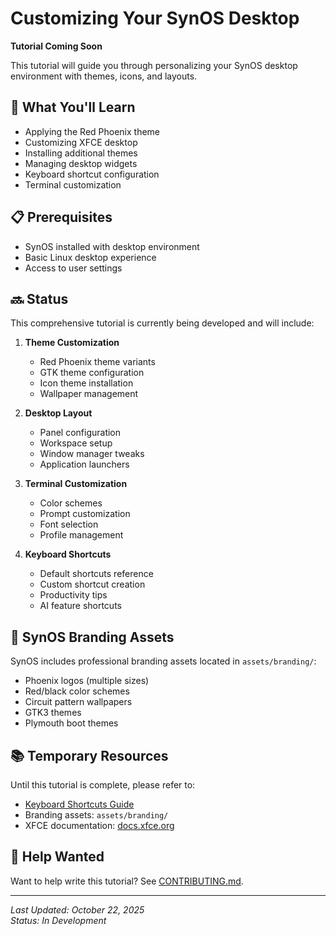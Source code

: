 # Customizing Your SynOS Desktop

**Tutorial Coming Soon**

This tutorial will guide you through personalizing your SynOS desktop environment with themes, icons, and layouts.

## 🎯 What You'll Learn

- Applying the Red Phoenix theme
- Customizing XFCE desktop
- Installing additional themes
- Managing desktop widgets
- Keyboard shortcut configuration
- Terminal customization

## 📋 Prerequisites

- SynOS installed with desktop environment
- Basic Linux desktop experience
- Access to user settings

## 🔜 Status

This comprehensive tutorial is currently being developed and will include:

1. **Theme Customization**
   - Red Phoenix theme variants
   - GTK theme configuration
   - Icon theme installation
   - Wallpaper management

2. **Desktop Layout**
   - Panel configuration
   - Workspace setup
   - Window manager tweaks
   - Application launchers

3. **Terminal Customization**
   - Color schemes
   - Prompt customization
   - Font selection
   - Profile management

4. **Keyboard Shortcuts**
   - Default shortcuts reference
   - Custom shortcut creation
   - Productivity tips
   - AI feature shortcuts

## 🎨 SynOS Branding Assets

SynOS includes professional branding assets located in `assets/branding/`:
- Phoenix logos (multiple sizes)
- Red/black color schemes
- Circuit pattern wallpapers
- GTK3 themes
- Plymouth boot themes

## 📚 Temporary Resources

Until this tutorial is complete, please refer to:
- [Keyboard Shortcuts Guide](../KEYBOARD_SHORTCUTS.md)
- Branding assets: `assets/branding/`
- XFCE documentation: [docs.xfce.org](https://docs.xfce.org/)

## 🤝 Help Wanted

Want to help write this tutorial? See [CONTRIBUTING.md](../../../CONTRIBUTING.md).

---

*Last Updated: October 22, 2025*  
*Status: In Development*

